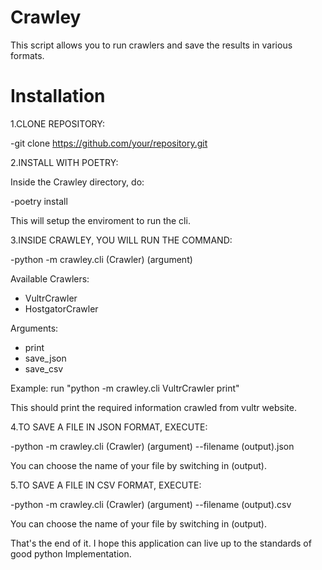 # Crawley

This script allows you to run crawlers and save the results in various formats.

# Installation

1.CLONE REPOSITORY:

 -git clone https://github.com/your/repository.git

2.INSTALL WITH POETRY:

Inside the Crawley directory, do:

 -poetry install
 
This will setup the enviroment to run the cli.

3.INSIDE CRAWLEY, YOU WILL RUN THE COMMAND:

 -python -m crawley.cli (Crawler) (argument) 
  
Available Crawlers:
- VultrCrawler
- HostgatorCrawler
  
Arguments:
- print
- save_json
- save_csv

Example: run "python -m crawley.cli VultrCrawler print"

This should print the required information crawled from vultr website.

4.TO SAVE A FILE IN JSON FORMAT, EXECUTE:

 -python -m crawley.cli (Crawler) (argument) --filename (output).json

You can choose the name of your file by switching in (output).

5.TO SAVE A FILE IN CSV FORMAT, EXECUTE:

 -python -m crawley.cli (Crawler) (argument) --filename (output).csv

You can choose the name of your file by switching in (output).

 That's the end of it. I hope this application can live up to 
the standards of good python Implementation.


